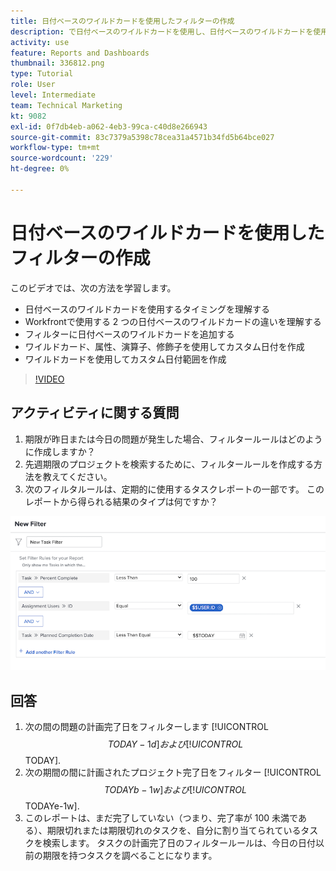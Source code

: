 ```yaml
---
title: 日付ベースのワイルドカードを使用したフィルターの作成
description: で日付ベースのワイルドカードを使用し、日付ベースのワイルドカードを使用するフィルターを作成する方法とタイミングについて説明します。 [!DNL  Workfront].
activity: use
feature: Reports and Dashboards
thumbnail: 336812.png
type: Tutorial
role: User
level: Intermediate
team: Technical Marketing
kt: 9082
exl-id: 0f7db4eb-a062-4eb3-99ca-c40d8e266943
source-git-commit: 83c7379a5398c78cea31a4571b34fd5b64bce027
workflow-type: tm+mt
source-wordcount: '229'
ht-degree: 0%

---
```


# 日付ベースのワイルドカードを使用したフィルターの作成

このビデオでは、次の方法を学習します。

* 日付ベースのワイルドカードを使用するタイミングを理解する
* Workfrontで使用する 2 つの日付ベースのワイルドカードの違いを理解する
* フィルターに日付ベースのワイルドカードを追加する
* ワイルドカード、属性、演算子、修飾子を使用してカスタム日付を作成
* ワイルドカードを使用してカスタム日付範囲を作成

>[!VIDEO](https://video.tv.adobe.com/v/336812/?quality=12)

## アクティビティに関する質問

1. 期限が昨日または今日の問題が発生した場合、フィルタールールはどのように作成しますか？
1. 先週期限のプロジェクトを検索するために、フィルタールールを作成する方法を教えてください。
1. 次のフィルタルールは、定期的に使用するタスクレポートの一部です。 このレポートから得られる結果のタイプは何ですか？

![日付ベースのワイルドカードを使用してタスクフィルターを作成する画面の画像](assets/date-wildcard-answer-1.png)

## 回答

1. 次の間の問題の計画完了日をフィルターします [!UICONTROL $$TODAY-1d] および [!UICONTROL $$TODAY].
1. 次の期間の間に計画されたプロジェクト完了日をフィルター [!UICONTROL $$TODAYb-1w] および [!UICONTROL $$TODAYe-1w].
1. このレポートは、まだ完了していない（つまり、完了率が 100 未満である）、期限切れまたは期限切れのタスクを、自分に割り当てられているタスクを検索します。 タスクの計画完了日のフィルタールールは、今日の日付以前の期限を持つタスクを調べることになります。
